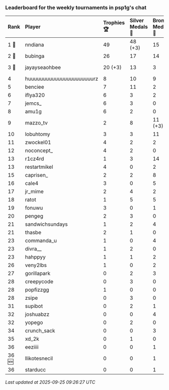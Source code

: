 ### Leaderboard for the weekly tournaments in psp1g's chat

| Rank  | Player                    | Trophies 🏆 | Silver Medals 🥈 | Bronze Medals 🥉 | Points       |
|:------|:--------------------------|:------------|:-----------------|:-----------------|:-------------|
| 1 🥇  | nndiana                   | 49          | 48 (+3)          | 15               | 202.5 (+3.0) |
| 2 🥈  | bubinga                   | 26          | 17               | 14               | 102.0        |
| 3 🥉  | jayayseaohbee             | 20 (+3)     | 13               | 3                | 74.5 (+9.0)  |
| 4     | huuuuuuuuuuuuuuuuuuuuuurz | 8           | 10               | 9                | 38.5         |
| 5     | benciee                   | 7           | 11               | 2                | 33.0         |
| 6     | iflya320                  | 6           | 3                | 2                | 22.0         |
| 7     | jemcs_                    | 6           | 3                | 0                | 21.0         |
| 8     | amu1g                     | 6           | 2                | 0                | 20.0         |
| 9     | mazzo_tv                  | 2           | 8                | 11 (+3)          | 19.5 (+1.5)  |
| 10    | lobuhtomy                 | 3           | 3                | 11               | 17.5         |
| 11    | zwockel01                 | 4           | 2                | 2                | 15.0         |
| 12    | noconcept_                | 4           | 2                | 0                | 14.0         |
| 13    | r1cz4rd                   | 1           | 3                | 14               | 13.0         |
| 13    | restartmikel              | 4           | 0                | 2                | 13.0         |
| 15    | caprisen_                 | 2           | 2                | 8                | 12.0         |
| 16    | cale4                     | 3           | 0                | 5                | 11.5         |
| 17    | jr_mime                   | 2           | 4                | 2                | 11.0         |
| 18    | ratot                     | 1           | 5                | 5                | 10.5         |
| 19    | fonuwu                    | 3           | 0                | 1                | 9.5          |
| 20    | pengeg                    | 2           | 3                | 0                | 9.0          |
| 21    | sandwichsundays           | 1           | 2                | 4                | 7.0          |
| 21    | thasbe                    | 2           | 1                | 0                | 7.0          |
| 23    | commanda_u                | 1           | 0                | 4                | 5.0          |
| 23    | divra__                   | 1           | 2                | 0                | 5.0          |
| 23    | hahppyy                   | 1           | 1                | 2                | 5.0          |
| 26    | veny2lbs                  | 1           | 0                | 2                | 4.0          |
| 27    | gorillapark               | 0           | 2                | 3                | 3.5          |
| 28    | creepycode                | 0           | 3                | 0                | 3.0          |
| 28    | popfizzgg                 | 1           | 0                | 0                | 3.0          |
| 28    | zsipe                     | 0           | 3                | 0                | 3.0          |
| 31    | supibot                   | 0           | 2                | 1                | 2.5          |
| 32    | joshuabzz                 | 0           | 0                | 4                | 2.0          |
| 32    | yopego                    | 0           | 2                | 0                | 2.0          |
| 34    | crunch_sack               | 0           | 0                | 3                | 1.5          |
| 35    | xd_2k                     | 0           | 1                | 0                | 1.0          |
| 36    | eeziiii                   | 0           | 0                | 1                | 0.5          |
| 36 🆕 | llikotesnecil             | 0           | 0                | 1                | 0.5          |
| 36    | starducc                  | 0           | 0                | 1                | 0.5          |

_Last updated at 2025-09-25 09:26:27 UTC_